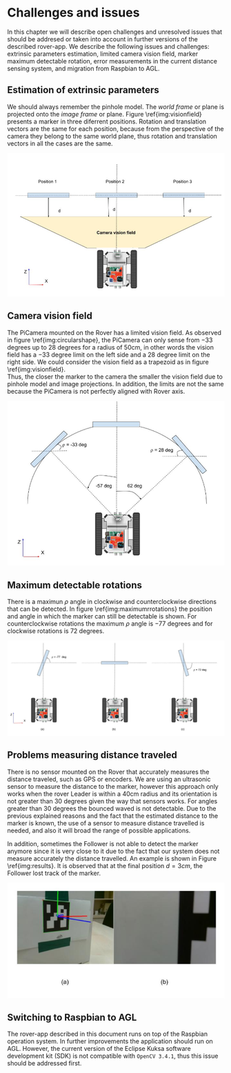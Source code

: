 Challenges and issues
============================

In this chapter we will describe open challenges and unresolved issues that should be addresed or taken into account in further versions of the described rover-app.
We describe the following issues and challenges: extrinsic parameters estimation, limited camera vision field,  marker maximum detectable rotation, error measurements in the current distance sensing system, and migration from Raspbian to AGL. 


Estimation of extrinsic parameters
-------------------
We should always remember the pinhole model. 
The _world frame_ or plane is projected onto the _image frame_ or plane. 
Figure \ref{img:visionfield} presents a marker in three diferrent positions. 
Rotation and translation vectors  are the same for each position, because from the perspective of the camera they belong to the same world plane, thus rotation and translation vectors in all the cases are the same. 


![Camera vision field \label{img:visionfield}](img/visionfield.jpg)


Camera vision field
-------------------
The PiCamera mounted on the Rover has a limited vision field. 
As observed in figure \ref{img:circularshape},  the PiCamera can only sense from $-33$ degrees up to $28$ degrees for a radius of 50cm, in other words the vision field  has a $-33$  degree limit on the left side and a $28$ degree limit on the right side. 
We could consider the vision field as a trapezoid as in figure \ref{img:visionfield}.  
Thus, the closer the marker to the camera the smaller the vision field due to pinhole model and image projections. 
In addition, the limits are not the same because the PiCamera is not perfectly aligned with Rover axis. 

![Limits of camera vision field \label{img:circularshape}](img/circularshape.jpg)


Maximum detectable rotations
------------------
There is a maximun $\rho$ angle in clockwise and counterclockwise directions that can be detected.
In figure \ref{img:maximumrrotations} the position and angle in which the marker can still be detectable is shown. 
For counterclockwise rotations the maximum $\rho$ angle is $-77$ degrees and for clockwise rotations is $72$ degrees. 


![Maximum detectable rotations (a) counterclockwise, (b) no rotation and (c) clockwise \label{img:maximumrrotations}](img/maximumrotation.jpg)

Problems measuring distance traveled
-----------------------
There is no sensor mounted on the Rover that accurately  measures  the distance traveled, such as GPS or encoders. 
We are using an ultrasonic sensor to measure the distance to the marker, however this approach only works when the rover Leader is within a 40cm radius and its orientation is not greater than 30 degrees given the way that sensors works. For angles greater than 30 degrees the bounced waved is not detectable. 
Due to the previous explained reasons and the fact that the estimated distance to the marker is known, the use of a sensor to measure distance travelled is needed, and also it will broad the range of possible applications.  


In addition, sometimes the Follower is not able to detect the marker anymore since it is very close to it due to the fact that our system does not measure accurately the distance travelled. An example is shown in Figure  \ref{img:results}. 
It is observed that at the final position $d=3cm$, the Follower lost track of the marker. 


![(a) Initial position $d=22.73cm$, $\rho=-33.41^\circ$ (b) Final Position \label{img:results}](img/results.jpg)


Switching to Raspbian to AGL
--------------
The rover-app described in this document runs on top of the Raspbian operation system.
In further improvements the application should run on AGL. 
However, the current version of the Eclipse Kuksa software development kit (SDK) is not compatible with `OpenCV 3.4.1`, thus this issue should be addressed first. 


